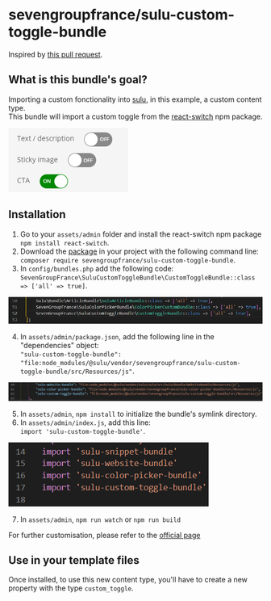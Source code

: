 # sevengroupfrance/sulu-custom-toggle-bundle

Inspired by [this pull request](https://github.com/sulu/sulu-demo/pull/66).

## What is this bundle's goal?
Importing a custom fonctionality into [sulu](https://github.com/sulu/sulu), in this example, a custom content type.\
This bundle will import a custom toggle from the [react-switch](https://www.npmjs.com/package/react-switch) npm package.

![How the custom toggle looks in sulu's admin](assets/images/ct-1.png)

## Installation
1. Go to your `assets/admin` folder and install the react-switch npm package `npm install react-switch`.
2. Download the [package](https://packagist.org/packages/sevengroupfrance/sulu-custom-toggle-bundle) in your project with the following command line:\
`composer require sevengroupfrance/sulu-custom-toggle-bundle`.
3. In `config/bundles.php` add the following code:\
`SevenGroupFrance\SuluCustomToggleBundle\CustomToggleBundle::class => ['all' => true]`.

![bundles.php file with additional line](assets/images/ct-2.png)

4. In `assets/admin/package.json`, add the following line in the "dependencies" object:\
`"sulu-custom-toggle-bundle": "file:node_modules/@sulu/vendor/sevengroupfrance/sulu-custom-toggle-bundle/src/Resources/js"`.

![package.json file with additional line](assets/images/ct-3.png)

5. In `assets/admin`, `npm install` to initialize the bundle's symlink directory.
6. In `assets/admin/index.js`, add this line:\
`import 'sulu-custom-toggle-bundle'`.

![index.js file with additional line](assets/images/ct-4.png)

7. In `assets/admin`, `npm run watch` or `npm run build`

For further customisation, please refer to the [official page](https://www.npmjs.com/package/react-switch)

## Use in your template files
Once installed, to use this new content type, you'll have to create a new property with the type `custom_toggle`.
